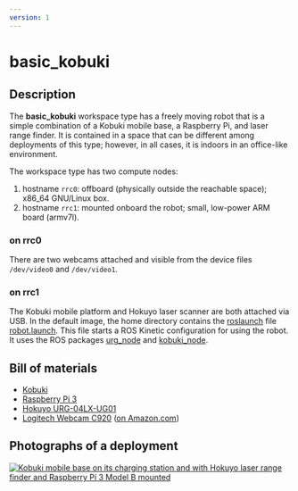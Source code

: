 ```yaml
---
version: 1
---
```


# basic_kobuki

## Description

The **basic_kobuki** workspace type has a freely moving robot that is a simple
combination of a Kobuki mobile base, a Raspberry Pi, and laser range finder.  It
is contained in a space that can be different among deployments of this type;
however, in all cases, it is indoors in an office-like environment.

The workspace type has two compute nodes:

1. hostname `rrc0`: offboard (physically outside the reachable space); x86_64 GNU/Linux box.
2. hostname `rrc1`: mounted onboard the robot; small, low-power ARM board (armv7l).

### on rrc0

There are two webcams attached and visible from the device files `/dev/video0`
and `/dev/video1`.

### on rrc1

The Kobuki mobile platform and Hokuyo laser scanner are both attached via USB.
In the default image, the home directory contains the
[roslaunch](https://wiki.ros.org/roslaunch) file [robot.launch](
https://github.com/rerobots/workspaces/blob/main/src/basic_kobuki/robot.launch).
This file starts a ROS Kinetic configuration for using the robot.
It uses the ROS packages [urg_node](https://wiki.ros.org/urg_node) and
[kobuki_node](https://wiki.ros.org/kobuki_node).


## Bill of materials

* [Kobuki](http://kobuki.yujinrobot.com/)
* [Raspberry Pi 3](https://www.raspberrypi.org/products/raspberry-pi-3-model-b/)
* [Hokuyo URG-04LX-UG01](https://www.hokuyo-aut.jp/search/single.php?serial=166)
* [Logitech Webcam C920](https://www.logitech.com/en-us/product/hd-pro-webcam-c920) ([on Amazon.com](https://www.amazon.com/gp/product/B006JH8T3S/))


## Photographs of a deployment

[![Kobuki mobile base on its charging station and with Hokuyo laser range finder and Raspberry Pi 3 Model B mounted](figures/480px-basic_kobuki_prototype.jpg)](figures/basic_kobuki_prototype.jpg)
